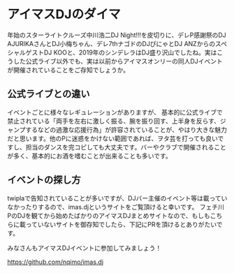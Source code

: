 # アイマスDJのダイマ

年始のスターライトクルーズ中川浩二DJ Night!!!を皮切りに、デレP感謝祭のDJ AJURIKAさんとDJ小梅ちゃん、デレ7thナゴドのDJぴにゃとDJ ANZからのスペシャルゲストDJ KOOと、2019年のシンデレラはDJ盛り沢山でしたね。実はこうした公式ライブ以外でも、実は以前からアイマスオンリーの同人DJイベントが開催されていることをご存知でしょうか。

## 公式ライブとの違い

イベントごとに様々なレギュレーションがありますが、 基本的に公式ライブで禁止されている「両手を左右に激しく振る、腕を振り回す、上半身を反らす、ジャンプするなどの過激な応援行為」が許容されていることが、やはり大きな魅力だと思います。他のPに迷惑をかけない範囲であれば、ヲタ芸を打っても良いですし、担当のダンスを完コピしても大丈夫です。バーやクラブで開催されることが多く、基本的にお酒を嗜むことが出来ることも多いです。

## イベントの探し方

twiplaで告知されていることが多いですが、DJバー主催のイベント等は載っていなかったりするので、imas.djというサイトをご覧頂けると幸いです。
フェチ川PのDJを観てから始めたばかりのアイマスDJまとめサイトなので、もしもこちらに載っていないサイトを御存知でしたら、下記にPRを頂けるとありがたいです。

みなさんもアイマスDJイベントに参加してみましょう！

https://github.com/nqimo/imas.dj
